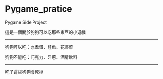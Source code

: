 # Pygame_pratice
Pygame Side Project

這是一個關於狗狗可以吃那些東西的小遊戲

---------------------------------

狗狗可以吃：水煮蛋、鮭魚、花椰菜

狗狗不能吃：巧克力、洋蔥、酒精飲料 

---------------------------------

吃了這些狗狗會死掉

